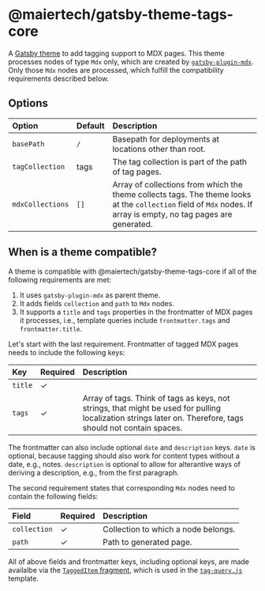 # @maiertech/gatsby-theme-tags-core

A [Gatsby theme](https://www.gatsbyjs.com/docs/themes/what-are-gatsby-themes/)
to add tagging support to MDX pages. This theme processes nodes of type `Mdx`
only, which are created by
[`gatsby-plugin-mdx`](https://github.com/gatsbyjs/gatsby/tree/master/packages/gatsby-plugin-mdx).
Only those `Mdx` nodes are processed, which fulfill the compatibility
requirements described below.

## Options

| Option           | Default | Description                                                                                                                                                       |
| :--------------- | :------ | :---------------------------------------------------------------------------------------------------------------------------------------------------------------- |
| `basePath`       | `/`     | Basepath for deployments at locations other than root.                                                                                                            |
| `tagCollection`  | tags    | The tag collection is part of the path of tag pages.                                                                                                              |
| `mdxCollections` | `[]`    | Array of collections from which the theme collects tags. The theme looks at the `collection` field of `Mdx` nodes. If array is empty, no tag pages are generated. |

## When is a theme compatible?

A theme is compatible with @maiertech/gatsby-theme-tags-core if all of the
following requirements are met:

1. It uses `gatsby-plugin-mdx` as parent theme.
1. It adds fields `collection` and `path` to `Mdx` nodes.
1. It supports a `title` and `tags` properties in the frontmatter of MDX pages
   it processes, i.e., template queries include `frontmatter.tags` and
   `frontmatter.title`.

Let's start with the last requirement. Frontmatter of tagged MDX pages needs to
include the following keys:

| Key     | Required | Description                                                                                                                                                 |
| :------ | :------- | :---------------------------------------------------------------------------------------------------------------------------------------------------------- |
| `title` | ✓        |                                                                                                                                                             |
| `tags`  | ✓        | Array of tags. Think of tags as keys, not strings, that might be used for pulling localization strings later on. Therefore, tags should not contain spaces. |

The frontmatter can also include optional `date` and `description` keys. `date`
is optional, because tagging should also work for content types without a date,
e.g., notes. `description` is optional to allow for alterantive ways of deriving
a description, e.g., from the first paragraph.

The second requirement states that corresponding `Mdx` nodes need to contain the
following fields:

| Field        | Required | Description                         |
| :----------- | :------- | :---------------------------------- |
| `collection` | ✓        | Collection to which a node belongs. |
| `path`       | ✓        | Path to generated page.             |

All of above fields and frontmatter keys, including optional keys, are made
availalbe via the
[`TaggedItem` fragment](https://github.com/maiertech/gatsby-themes/blob/master/packages/gatsby-theme-tags-core/src/tagged-item-fragment.js),
which is used in the
[`tag-query.js`](https://github.com/maiertech/gatsby-themes/blob/master/packages/gatsby-theme-tags-core/src/templates/tag-query.js)
template.
